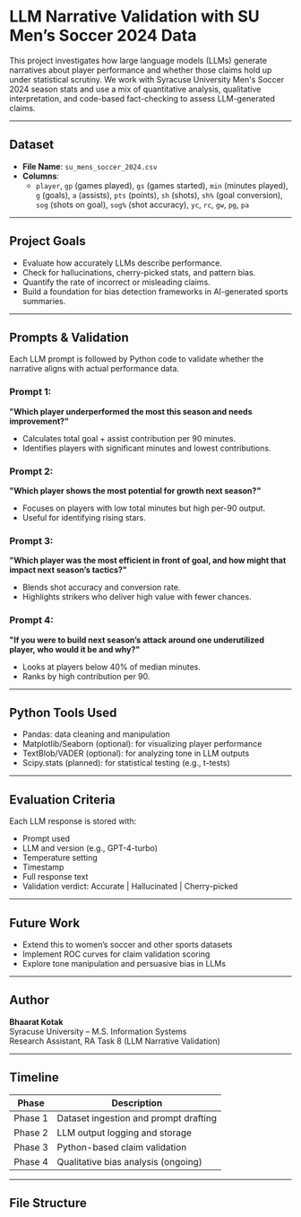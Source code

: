 # LLM Narrative Validation with SU Men’s Soccer 2024 Data

This project investigates how large language models (LLMs) generate narratives about player performance and whether those claims hold up under statistical scrutiny. We work with Syracuse University Men's Soccer 2024 season stats and use a mix of quantitative analysis, qualitative interpretation, and code-based fact-checking to assess LLM-generated claims.

---

## Dataset

- **File Name**: `su_mens_soccer_2024.csv`
- **Columns**:
  - `player`, `gp` (games played), `gs` (games started), `min` (minutes played), `g` (goals), `a` (assists), `pts` (points), `sh` (shots), `sh%` (goal conversion), `sog` (shots on goal), `sog%` (shot accuracy), `yc`, `rc`, `gw`, `pg`, `pa`

---

## Project Goals

- Evaluate how accurately LLMs describe performance.
- Check for hallucinations, cherry-picked stats, and pattern bias.
- Quantify the rate of incorrect or misleading claims.
- Build a foundation for bias detection frameworks in AI-generated sports summaries.

---

## Prompts & Validation

Each LLM prompt is followed by Python code to validate whether the narrative aligns with actual performance data.

### Prompt 1:
**"Which player underperformed the most this season and needs improvement?"**

- Calculates total goal + assist contribution per 90 minutes.
- Identifies players with significant minutes and lowest contributions.

### Prompt 2:
**"Which player shows the most potential for growth next season?"**

- Focuses on players with low total minutes but high per-90 output.
- Useful for identifying rising stars.

### Prompt 3:
**"Which player was the most efficient in front of goal, and how might that impact next season’s tactics?"**

- Blends shot accuracy and conversion rate.
- Highlights strikers who deliver high value with fewer chances.

### Prompt 4:
**"If you were to build next season’s attack around one underutilized player, who would it be and why?"**

- Looks at players below 40% of median minutes.
- Ranks by high contribution per 90.

---

## Python Tools Used

- Pandas: data cleaning and manipulation
- Matplotlib/Seaborn (optional): for visualizing player performance
- TextBlob/VADER (optional): for analyzing tone in LLM outputs
- Scipy.stats (planned): for statistical testing (e.g., t-tests)

---

## Evaluation Criteria

Each LLM response is stored with:

- Prompt used
- LLM and version (e.g., GPT-4-turbo)
- Temperature setting
- Timestamp
- Full response text
- Validation verdict: Accurate | Hallucinated | Cherry-picked

---

## Future Work

- Extend this to women’s soccer and other sports datasets
- Implement ROC curves for claim validation scoring
- Explore tone manipulation and persuasive bias in LLMs

---

## Author

**Bhaarat Kotak**  
Syracuse University – M.S. Information Systems  
Research Assistant, RA Task 8 (LLM Narrative Validation)

---

## Timeline

| Phase      | Description                             |
|------------|-----------------------------------------|
| Phase 1    | Dataset ingestion and prompt drafting   |
| Phase 2    | LLM output logging and storage          |
| Phase 3    | Python-based claim validation           |
| Phase 4    | Qualitative bias analysis (ongoing)     |

---

## File Structure
